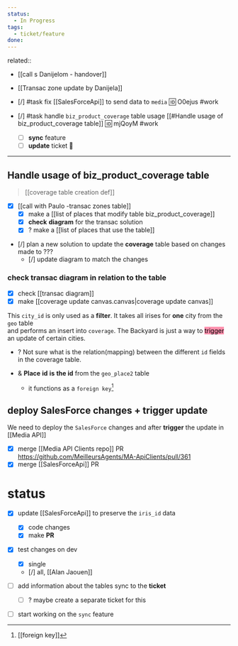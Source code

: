 ```yaml
---
status:
  - In Progress
tags:
  - ticket/feature
done:
---
```


related:: 
- [[call s Danijelom - handover]]
- [[Transac zone update by Danijela]]

- [/] #task fix [[SalesForceApi]] to send data to `media` 🆔 O0ejus #work

- [/] #task handle `biz_product_coverage` table usage [[#Handle usage of biz_product_coverage table]] 🆔 mjQoyM #work
	- [ ] **sync** feature
	- [ ] **update** ticket 🎫

___
## Handle usage of biz_product_coverage table
> [[coverage table creation def]]

- [x] [[call with Paulo -transac zones table]]
	- [x] make a [[list of places that modify table biz_product_coverage]]
	- [x] **check** **diagram** for the transac solution
	- [x] ? make a [[list of places that use the table]]
- [/] plan a new solution to update the **coverage** table based on changes made to ???
	- [/] update diagram to match the changes

### **check** transac diagram in relation to the table
- [x] check [[transac diagram]]
- [x] make [[coverage update canvas.canvas|coverage update canvas]]

This `city_id` is only used as a **filter**. It takes all irises for **one** city from the `geo` table  
 and performs an insert into `coverage`. The Backyard is just a way to <mark style="background: #FF5582A6;">trigger</mark> an update of  certain cities.

- ? Not sure what is the relation(mapping) between the different `id` fields in the coverage table.

- & **Place** **id** **is** **the id** from the `geo_place2` table
	- it functions as a `foreign key`[^1]

## deploy SalesForce changes + trigger update

We need to deploy the `SalesForce` changes and after **trigger** the update in [[Media API]]

- [x] merge [[Media API Clients repo]] PR https://github.com/MeilleursAgents/MA-ApiClients/pull/361
- [x] merge [[SalesForceApi]] PR 

# status

- [x] update [[SalesForceApi]] to preserve the `iris_id` data
	- [x] code changes
	- [x] make **PR**
- [x] test changes on dev
	- [x] single
	- [/] all, [[Alan Jaouen]]
- [ ] add information about the tables sync to the **ticket**
	- [ ] ? maybe create a separate ticket for this
- [ ] start working on the `sync` feature



[^1]: [[foreign key]]